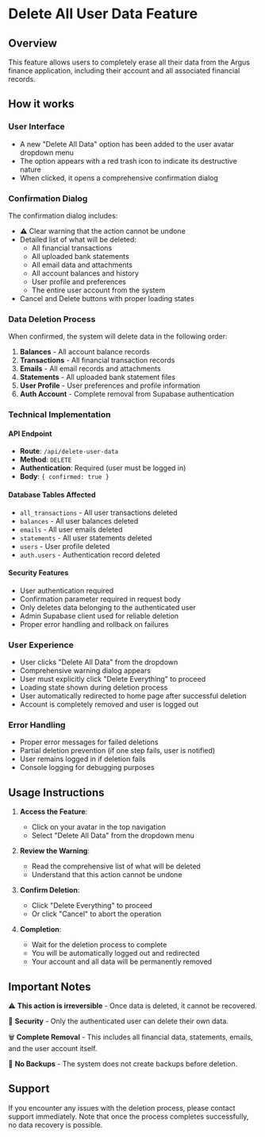 # Delete All User Data Feature

## Overview
This feature allows users to completely erase all their data from the Argus finance application, including their account and all associated financial records.

## How it works

### User Interface
- A new "Delete All Data" option has been added to the user avatar dropdown menu
- The option appears with a red trash icon to indicate its destructive nature
- When clicked, it opens a comprehensive confirmation dialog

### Confirmation Dialog
The confirmation dialog includes:
- ⚠️ Clear warning that the action cannot be undone
- Detailed list of what will be deleted:
  - All financial transactions
  - All uploaded bank statements
  - All email data and attachments
  - All account balances and history
  - User profile and preferences
  - The entire user account from the system
- Cancel and Delete buttons with proper loading states

### Data Deletion Process
When confirmed, the system will delete data in the following order:

1. **Balances** - All account balance records
2. **Transactions** - All financial transaction records
3. **Emails** - All email records and attachments
4. **Statements** - All uploaded bank statement files
5. **User Profile** - User preferences and profile information
6. **Auth Account** - Complete removal from Supabase authentication

### Technical Implementation

#### API Endpoint
- **Route**: `/api/delete-user-data`
- **Method**: `DELETE`
- **Authentication**: Required (user must be logged in)
- **Body**: `{ confirmed: true }`

#### Database Tables Affected
- `all_transactions` - All user transactions deleted
- `balances` - All user balances deleted
- `emails` - All user emails deleted
- `statements` - All user statements deleted
- `users` - User profile deleted
- `auth.users` - Authentication record deleted

#### Security Features
- User authentication required
- Confirmation parameter required in request body
- Only deletes data belonging to the authenticated user
- Admin Supabase client used for reliable deletion
- Proper error handling and rollback on failures

### User Experience
- User clicks "Delete All Data" from the dropdown
- Comprehensive warning dialog appears
- User must explicitly click "Delete Everything" to proceed
- Loading state shown during deletion process
- User automatically redirected to home page after successful deletion
- Account is completely removed and user is logged out

### Error Handling
- Proper error messages for failed deletions
- Partial deletion prevention (if one step fails, user is notified)
- User remains logged in if deletion fails
- Console logging for debugging purposes

## Usage Instructions

1. **Access the Feature**:
   - Click on your avatar in the top navigation
   - Select "Delete All Data" from the dropdown menu

2. **Review the Warning**:
   - Read the comprehensive list of what will be deleted
   - Understand that this action cannot be undone

3. **Confirm Deletion**:
   - Click "Delete Everything" to proceed
   - Or click "Cancel" to abort the operation

4. **Completion**:
   - Wait for the deletion process to complete
   - You will be automatically logged out and redirected
   - Your account and all data will be permanently removed

## Important Notes

⚠️ **This action is irreversible** - Once data is deleted, it cannot be recovered.

🔐 **Security** - Only the authenticated user can delete their own data.

🗑️ **Complete Removal** - This includes all financial data, statements, emails, and the user account itself.

💾 **No Backups** - The system does not create backups before deletion.

## Support
If you encounter any issues with the deletion process, please contact support immediately. Note that once the process completes successfully, no data recovery is possible. 
